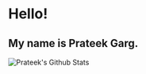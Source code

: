 # Hello!
## My name is Prateek Garg.
 
 ![Prateek's Github Stats](https://github-readme-stats.vercel.app/api?username=Nautilus3000&show_icons=true&theme=light)
 
<!---
Nautilus3000/Nautilus3000 is a ✨ special ✨ repository because its `README.md` (this file) appears on your GitHub profile.
You can click the Preview link to take a look at your changes.
--->
